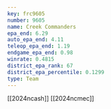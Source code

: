 ```yaml
---
key: frc9605
number: 9605
name: Creek Commanders
epa_end: 6.29
auto_epa_end: 4.11
teleop_epa_end: 1.19
endgame_epa_end: 0.98
winrate: 0.4815
district_epa_rank: 67
district_epa_percentile: 0.1299
type: Team
---
```

[[2024ncash]]
[[2024ncmec]]
